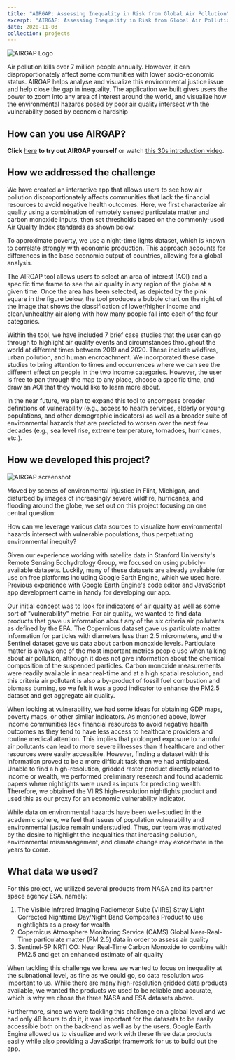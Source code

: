 ```yaml
---
title: "AIRGAP: Assessing Inequality in Risk from Global Air Pollution"
excerpt: "AIRGAP: Assessing Inequality in Risk from Global Air Pollution tool allows for the exploration and analysis of near-real time air quality and income inequality around the world based on sattelite data. <br/><img src='/images/airgap.jpg'>"
date: 2020-11-03
collection: projects
---
```


![AIRGAP Logo](https://github.com/krishnakrao/krishnakrao.github.io/blob/master/images/airgap.JPG?raw=true=50x50, "AIRGAP Logo")   
  
Air pollution kills over 7 million people annually. However, it can disproportionately affect some communities with lower socio-economic status. AIRGAP helps analyse and visualize this environmental justice issue and help close the gap in inequality. The application we built gives users the power to zoom into any area of interest around the world, and visualize how the environmental hazards posed by poor air quality intersect with the vulnerability posed by economic hardship

## How can you use AIRGAP?   
   
**Click** [here](https://kkraoj.users.earthengine.app/view/airgap) **to try out AIRGAP yourself** or watch [this 30s introduction video](https://www.youtube.com/watch?v=aZZH4sbhTyA&feature=youtu.be). 


## How we addressed the challenge

We have created an interactive app that allows users to see how air pollution disproportionately affects communities that lack the financial resources to avoid negative health outcomes. Here, we first characterize air quality using a combination of remotely sensed particulate matter and carbon monoxide inputs, then set thresholds based on the commonly-used Air Quality Index standards as shown below.

To approximate poverty, we use a night-time lights dataset, which is known to correlate strongly with economic production. This approach accounts for differences in the base economic output of countries, allowing for a global analysis.

The AIRGAP tool allows users to select an area of interest (AOI) and a specific time frame to see the air quality in any region of the globe at a given time. Once the area has been selected, as depicted by the pink square in the figure below, the tool produces a bubble chart on the right of the image that shows the classification of lower/higher income and clean/unhealthy air along with how many people fall into each of the four categories.

Within the tool, we have included 7 brief case studies that the user can go through to highlight air quality events and circumstances throughout the world at different times between 2019 and 2020. These include wildfires, urban pollution, and human encroachment. We incorporated these case studies to bring attention to times and occurrences where we can see the different effect on people in the two income categories. However, the user is free to pan through the map to any place, choose a specific time, and draw an AOI that they would like to learn more about.

In the near future, we plan to expand this tool to encompass broader definitions of vulnerability (e.g., access to health services, elderly or young populations, and other demographic indicators) as well as a broader suite of environmental hazards that are predicted to worsen over the next few decades (e.g., sea level rise, extreme temperature, tornadoes, hurricanes, etc.).

## How we developed this project?

![AIRGAP screenshot](https://github.com/krishnakrao/krishnakrao.github.io/blob/master/images/airgap_screenshot.png?raw=true, "AIRGAP screenshot") 

Moved by scenes of environmental injustice in Flint, Michigan, and disturbed by images of increasingly severe wildfire, hurricanes, and flooding around the globe, we set out on this project focusing on one central question: 

How can we leverage various data sources to visualize how environmental hazards intersect with vulnerable populations, thus perpetuating environmental inequity?

Given our experience working with satellite data in Stanford University's Remote Sensing Ecohydrology Group, we focused on using publicly-available datasets. Luckily, many of these datasets are already available for use on free platforms including Google Earth Engine, which we used here. Previous experience with Google Earth Engine's code editor and JavaScript app development came in handy for developing our app.

Our initial concept was to look for indicators of air quality as well as some sort of "vulnerability" metric. For air quality, we wanted to find data products that gave us information about any of the six criteria air pollutants as defined by the EPA. The Copernicus dataset gave us particulate matter information for particles with diameters less than 2.5 micrometers, and the Sentinel dataset gave us data about carbon monoxide levels. Particulate matter is always one of the most important metrics people use when talking about air pollution, although it does not give information about the chemical composition of the suspended particles. Carbon monoxide measurements were readily available in near real-time and at a high spatial resolution, and this criteria air pollutant is also a by-product of fossil fuel combustion and biomass burning, so we felt it was a good indicator to enhance the PM2.5 dataset and get aggregate air quality.

When looking at vulnerability, we had some ideas for obtaining GDP maps, poverty maps, or other similar indicators. As mentioned above, lower income communities lack financial resources to avoid negative health outcomes as they tend to have less access to healthcare providers and routine medical attention. This implies that prolonged exposure to harmful air pollutants can lead to more severe illnesses than if healthcare and other resources were easily accessible. However, finding a dataset with this information proved to be a more difficult task than we had anticipated. Unable to find a high-resolution, gridded raster product directly related to income or wealth, we performed preliminary research and found academic papers where nightlights were used as inputs for predicting wealth. Therefore, we obtained the VIIRS high-resolution nightlights product and used this as our proxy for an economic vulnerability indicator.

While data on environmental hazards have been well-studied in the academic sphere, we feel that issues of population vulnerability and environmental justice remain understudied. Thus, our team was motivated by the desire to highlight the inequalities that increasing pollution, environmental mismanagement, and climate change may exacerbate in the years to come.

## What data we used?

For this project, we utilized several products from NASA and its partner space agency ESA, namely:

1. The Visible Infrared Imaging Radiometer Suite (VIIRS) Stray Light Corrected Nighttime Day/Night Band Composites Product to use nightlights as a proxy for wealth
2. Copernicus Atmosphere Monitoring Service (CAMS) Global Near-Real-Time particulate matter (PM 2.5) data in order to assess air quality
3. Sentinel-5P NRTI CO: Near Real-Time Carbon Monoxide to combine with PM2.5 and get an enhanced estimate of air quality


When tackling this challenge we knew we wanted to focus on inequality at the subnational level, as fine as we could go, so data resolution was important to us. While there are many high-resolution gridded data products available, we wanted the products we used to be reliable and accurate, which is why we chose the three NASA and ESA datasets above. 

Furthermore, since we were tackling this challenge on a global level and we had only 48 hours to do it, it was important for the datasets to be easily accessible both on the back-end as well as by the users. Google Earth Engine allowed us to visualize and work with these three data products easily while also providing a JavaScript framework for us to build out the app.